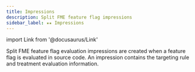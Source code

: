```yaml
---
title: Impressions
description: Split FME feature flag impressions
sidebar_label: ★★ Impressions
---
```

import Link from '@docusaurus/Link'

Split FME feature flag evaluation impressions are created when a feature flag is evaluated in source code. An impression contains the <Link to="./../feature-flags/targeting-rules">targeting rule</Link> and <Link to="./../feature-flags/evaluating-a-feature-flag">treatment evaluation</Link> information.